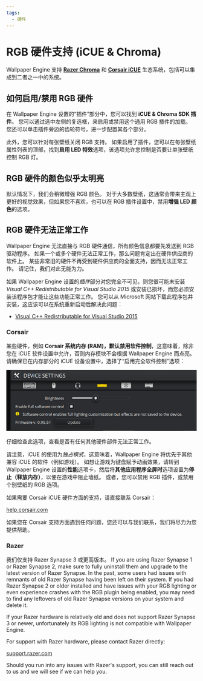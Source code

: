 ```yaml
---
tags:
  - 硬件
---
```


# RGB 硬件支持 (iCUE & Chroma)

Wallpaper Engine 支持 [**Razer Chroma**](https://www.razer.com/chroma) 和 [**Corsair iCUE**](https://www.corsair.com/icue) 生态系统，包括可以集成到二者之一中的系统。

## 如何启用/禁用 RGB 硬件

在 Wallpaper Engine 设置的“插件”部分中，您可以找到 **iCUE & Chroma SDK 插件**。 您可以通过选中左侧的复选框，来启用或禁用这个通用 RGB 插件的加载。 您还可以单击插件旁边的齿轮符号，进一步配置其各个部分。

此外，您可以针对每张壁纸关闭 RGB 支持。 如果启用了插件，您可以在每张壁纸属性列表的顶部，找到**启用 LED 特效**选项，该选项允许您控制是否要让单张壁纸控制 RGB 灯。

## RGB 硬件的颜色似乎太明亮

默认情况下，我们会稍微增强 RGB 颜色。 对于大多数壁纸，这通常会带来主观上更好的视觉效果，但如果您不喜欢，也可以在 RGB 插件设置中，禁用**增强 LED 颜色**的选项。

## RGB 硬件无法正常工作

Wallpaper Engine 无法直接与 RGB 硬件通信，所有颜色信息都要先发送到 RGB 驱动程序。 如果一个或多个硬件无法正常工作，那么问题肯定出在硬件供应商的软件上。 某些非常旧的硬件不再受到硬件供应商的全面支持，因而无法正常工作。 请记住，我们对此无能为力。

如果 Wallpaper Engine 设置的*插件*部分对您完全不可见，则您很可能未安装 *Visual C++ Redistributable for Visual Studio 2015* 或安装已损坏，而您必须安装该程序包才能让这些功能正常工作。 您可以从 Microsoft 网站下载此程序包并安装，这应该可以在系统重新启动后解决此问题：

* [Visual C++ Redistributable for Visual Studio 2015](https://www.microsoft.com/download/details.aspx?id=48145)

### Corsair

某些硬件，例如 **Corsair 系统内存 (RAM)，默认禁用软件控制**，这意味着，除非您在 iCUE 软件设置中允许，否则内存模块不会根据 Wallpaper Engine 而点亮。 请确保已在内存部分的 iCUE 设备设置中，选择了“启用完全软件控制”选项：

![Enable full software control in iCUE](./icue.png)

仔细检查此选项，查看是否有任何其他硬件部件无法正常工作。

请注意，iCUE 的使用为*独占模式*，这意味着，Wallpaper Engine 将优先于其他兼容 iCUE 的软件（例如游戏）。 如想让游戏为键盘赋予动画效果，请转到 Wallpaper Engine 设置的**性能**选项卡，然后将**其他应用程序全屏时**选项设置为**停止（释放内存）**，以便在游戏中阻止墙纸。 或者，您可以禁用 RGB 插件，或禁用个别壁纸的 RGB 选项。

如果需要 Corsair iCUE 硬件方面的支持，请直接联系 Corsair：

[help.corsair.com](https://help.corsair.com/)

如果您在 Corsair 支持方面遇到任何问题，您还可以与我们联系，我们将尽力为您提供帮助。

### Razer
我们仅支持 Razer Synapse 3 或更高版本。 If you are using Razer Synapse 1 or Razer Synapse 2, make sure to fully uninstall them and upgrade to the latest version of Razer Synapse. In the past, some users had issues with remnants of old Razer Synapse having been left on their system. If you had Razer Synapse 2 or older installed and have issues with your RGB lighting or even experience crashes with the RGB plugin being enabled, you may need to find any leftovers of old Razer Synapse versions on your system and delete it.

If your Razer hardware is relatively old and does not support Razer Synapse 3 or newer, unfortunately its RGB lighting is not compatible with Wallpaper Engine.

For support with Razer hardware, please contact Razer directly:

[support.razer.com](https://support.razer.com/)

Should you run into any issues with Razer's support, you can still reach out to us and we will see if we can help you.